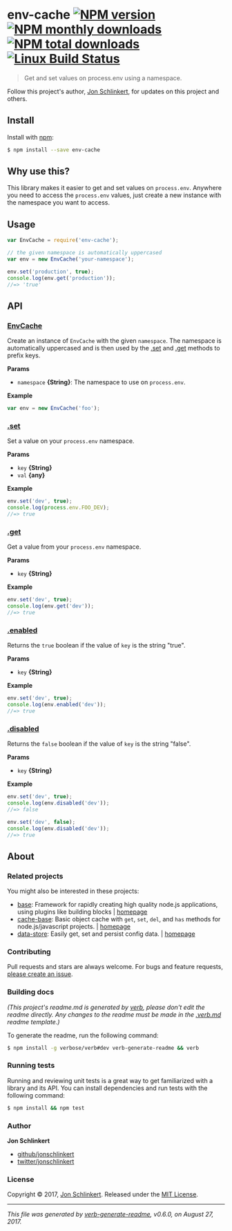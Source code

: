 # env-cache [![NPM version](https://img.shields.io/npm/v/env-cache.svg?style=flat)](https://www.npmjs.com/package/env-cache) [![NPM monthly downloads](https://img.shields.io/npm/dm/env-cache.svg?style=flat)](https://npmjs.org/package/env-cache) [![NPM total downloads](https://img.shields.io/npm/dt/env-cache.svg?style=flat)](https://npmjs.org/package/env-cache) [![Linux Build Status](https://img.shields.io/travis/jonschlinkert/env-cache.svg?style=flat&label=Travis)](https://travis-ci.org/jonschlinkert/env-cache)

> Get and set values on process.env using a namespace.

Follow this project's author, [Jon Schlinkert](https://github.com/jonschlinkert), for updates on this project and others.

## Install

Install with [npm](https://www.npmjs.com/):

```sh
$ npm install --save env-cache
```

## Why use this?

This library makes it easier to get and set values on `process.env`. Anywhere you need to access the `process.env` values, just create a new instance with the namespace you want to access.

## Usage

```js
var EnvCache = require('env-cache');

// the given namespace is automatically uppercased
var env = new EnvCache('your-namespace');

env.set('production', true);
console.log(env.get('production'));
//=> 'true'
```

## API

### [EnvCache](index.js#L24)

Create an instance of `EnvCache` with the given `namespace`. The namespace is automatically uppercased and is then used by the [.set](#set) and [.get](#get) methods to prefix keys.

**Params**

* `namespace` **{String}**: The namespace to use on `process.env`.

**Example**

```js
var env = new EnvCache('foo');
```

### [.set](index.js#L49)

Set a value on your `process.env` namespace.

**Params**

* `key` **{String}**
* `val` **{any}**

**Example**

```js
env.set('dev', true);
console.log(process.env.FOO_DEV);
//=> true
```

### [.get](index.js#L70)

Get a value from your `process.env` namespace.

**Params**

* `key` **{String}**

**Example**

```js
env.set('dev', true);
console.log(env.get('dev'));
//=> true
```

### [.enabled](index.js#L90)

Returns the `true` boolean if the value of `key` is the string "true".

**Params**

* `key` **{String}**

**Example**

```js
env.set('dev', true);
console.log(env.enabled('dev'));
//=> true
```

### [.disabled](index.js#L111)

Returns the `false` boolean if the value of `key` is the string "false".

**Params**

* `key` **{String}**

**Example**

```js
env.set('dev', true);
console.log(env.disabled('dev'));
//=> false

env.set('dev', false);
console.log(env.disabled('dev'));
//=> true
```

## About

### Related projects

You might also be interested in these projects:

* [base](https://www.npmjs.com/package/base): Framework for rapidly creating high quality node.js applications, using plugins like building blocks | [homepage](https://github.com/node-base/base "Framework for rapidly creating high quality node.js applications, using plugins like building blocks")
* [cache-base](https://www.npmjs.com/package/cache-base): Basic object cache with `get`, `set`, `del`, and `has` methods for node.js/javascript projects. | [homepage](https://github.com/jonschlinkert/cache-base "Basic object cache with `get`, `set`, `del`, and `has` methods for node.js/javascript projects.")
* [data-store](https://www.npmjs.com/package/data-store): Easily get, set and persist config data. | [homepage](https://github.com/jonschlinkert/data-store "Easily get, set and persist config data.")

### Contributing

Pull requests and stars are always welcome. For bugs and feature requests, [please create an issue](../../issues/new).

### Building docs

_(This project's readme.md is generated by [verb](https://github.com/verbose/verb-generate-readme), please don't edit the readme directly. Any changes to the readme must be made in the [.verb.md](.verb.md) readme template.)_

To generate the readme, run the following command:

```sh
$ npm install -g verbose/verb#dev verb-generate-readme && verb
```

### Running tests

Running and reviewing unit tests is a great way to get familiarized with a library and its API. You can install dependencies and run tests with the following command:

```sh
$ npm install && npm test
```

### Author

**Jon Schlinkert**

* [github/jonschlinkert](https://github.com/jonschlinkert)
* [twitter/jonschlinkert](https://twitter.com/jonschlinkert)

### License

Copyright © 2017, [Jon Schlinkert](https://github.com/jonschlinkert).
Released under the [MIT License](LICENSE).

***

_This file was generated by [verb-generate-readme](https://github.com/verbose/verb-generate-readme), v0.6.0, on August 27, 2017._
